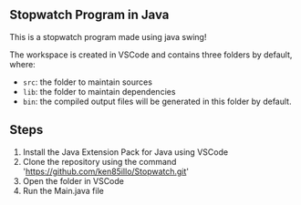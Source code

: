 ## Stopwatch Program in Java
This is a stopwatch program made using java swing!

The workspace is created in VSCode and contains three folders by default, where:

- `src`: the folder to maintain sources
- `lib`: the folder to maintain dependencies
- `bin`: the compiled output files will be generated in this folder by default.

## Steps
1. Install the Java Extension Pack for Java using VSCode
2. Clone the repository using the command 'https://github.com/ken85illo/Stopwatch.git'
3. Open the folder in VSCode
4. Run the Main.java file

